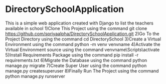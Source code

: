 # DirectorySchoolApplication
This is a simple web application created with Django to list the teachers available in school
1)Clone This Project using the command
 git clone https://github.com/spriyaalpha/DirectorySchoolApplication.git
2)Go To the Project Directory using the command
cd DirectorySchool
3)Create a Virtual Environment using the command
python -m venv venvname
4)Activate the Virtual Environment source  using the command
venvname\Scripts\activate
5)Install Requirements Package using the command
pip install -r requirements.txt
6)Migrate the  Database using the command
python manage.py migrate
7)Create Super User using the command
python manage.py createsuperuser
8)Finally Run The Project using the command
python manage.py runserver
